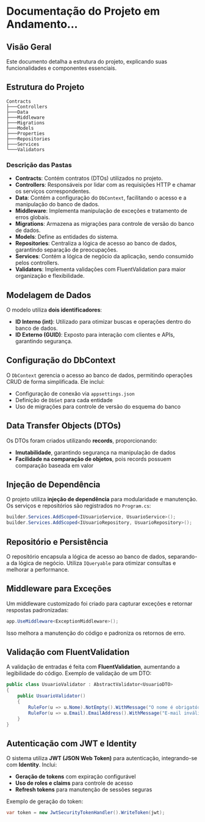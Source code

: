 # Documentação do Projeto em Andamento...

## Visão Geral
Este documento detalha a estrutura do projeto, explicando suas funcionalidades e componentes essenciais.

## Estrutura do Projeto

```
Contracts
├───Controllers
├───Data
├───Middleware
├───Migrations
├───Models
├───Properties
├───Repositories
├───Services
└───Validators
```

### Descrição das Pastas

- **Contracts**: Contém contratos (DTOs) utilizados no projeto.
- **Controllers**: Responsáveis por lidar com as requisições HTTP e chamar os serviços correspondentes.
- **Data**: Contém a configuração do `DbContext`, facilitando o acesso e a manipulação do banco de dados.
- **Middleware**: Implementa manipulação de exceções e tratamento de erros globais.
- **Migrations**: Armazena as migrações para controle de versão do banco de dados.
- **Models**: Define as entidades do sistema.
- **Repositories**: Centraliza a lógica de acesso ao banco de dados, garantindo separação de preocupações.
- **Services**: Contém a lógica de negócio da aplicação, sendo consumido pelos controllers.
- **Validators**: Implementa validações com FluentValidation para maior organização e flexibilidade.

## Modelagem de Dados

O modelo utiliza **dois identificadores**:
- **ID Interno (int)**: Utilizado para otimizar buscas e operações dentro do banco de dados.
- **ID Externo (GUID)**: Exposto para interação com clientes e APIs, garantindo segurança.

## Configuração do DbContext

O `DbContext` gerencia o acesso ao banco de dados, permitindo operações CRUD de forma simplificada. Ele inclui:
- Configuração de conexão via `appsettings.json`
- Definição de `DbSet` para cada entidade
- Uso de migrações para controle de versão do esquema do banco

## Data Transfer Objects (DTOs)

Os DTOs foram criados utilizando **records**, proporcionando:
- **Imutabilidade**, garantindo segurança na manipulação de dados
- **Facilidade na comparação de objetos**, pois records possuem comparação baseada em valor

## Injeção de Dependência

O projeto utiliza **injeção de dependência** para modularidade e manutenção.
Os serviços e repositórios são registrados no `Program.cs`:
```csharp
builder.Services.AddScoped<IUsuarioService, UsuarioService>();
builder.Services.AddScoped<IUsuarioRepository, UsuarioRepository>();
```

## Repositório e Persistência

O repositório encapsula a lógica de acesso ao banco de dados, separando-a da lógica de negócio.
Utiliza `IQueryable` para otimizar consultas e melhorar a performance.

## Middleware para Exceções

Um middleware customizado foi criado para capturar exceções e retornar respostas padronizadas:
```csharp
app.UseMiddleware<ExceptionMiddleware>();
```
Isso melhora a manutenção do código e padroniza os retornos de erro.

## Validação com FluentValidation

A validação de entradas é feita com **FluentValidation**, aumentando a legibilidade do código.
Exemplo de validação de um DTO:
```csharp
public class UsuarioValidator : AbstractValidator<UsuarioDTO>
{
    public UsuarioValidator()
    {
        RuleFor(u => u.Nome).NotEmpty().WithMessage("O nome é obrigatório");
        RuleFor(u => u.Email).EmailAddress().WithMessage("E-mail inválido");
    }
}
```

## Autenticação com JWT e Identity

O sistema utiliza **JWT (JSON Web Token)** para autenticação, integrando-se com **Identity**.
Inclui:
- **Geração de tokens** com expiração configurável
- **Uso de roles e claims** para controle de acesso
- **Refresh tokens** para manutenção de sessões seguras

Exemplo de geração do token:
```csharp
var token = new JwtSecurityTokenHandler().WriteToken(jwt);
```



